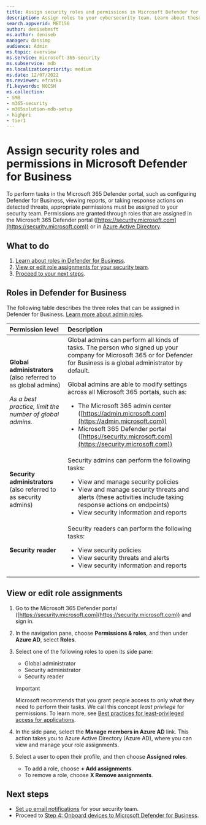 ```yaml
---
title: Assign security roles and permissions in Microsoft Defender for Business
description: Assign roles to your cybersecurity team. Learn about these roles and permissions in Defender for Business.
search.appverid: MET150
author: denisebmsft
ms.author: deniseb
manager: dansimp 
audience: Admin
ms.topic: overview
ms.service: microsoft-365-security
ms.subservice: mdb
ms.localizationpriority: medium
ms.date: 12/07/2022
ms.reviewer: efratka
f1.keywords: NOCSH 
ms.collection: 
- SMB
- m365-security
- m365solution-mdb-setup
- highpri
- tier1
---
```


# Assign security roles and permissions in Microsoft Defender for Business

To perform tasks in the Microsoft 365 Defender portal, such as configuring Defender for Business, viewing reports, or taking response actions on detected threats, appropriate permissions must be assigned to your security team. Permissions are granted through roles that are assigned in the Microsoft 365 Defender portal ([https://security.microsoft.com](https://security.microsoft.com)) or in [Azure Active Directory](/azure/active-directory/roles/manage-roles-portal). 

## What to do

1. [Learn about roles in Defender for Business](#roles-in-defender-for-business).
2. [View or edit role assignments for your security team](#view-or-edit-role-assignments).
3. [Proceed to your next steps](#next-steps).


## Roles in Defender for Business

The following table describes the three roles that can be assigned in Defender for Business. [Learn more about admin roles](../../admin/add-users/about-admin-roles.md).

| Permission level | Description |
|:---|:---|
| **Global administrators** (also referred to as global admins) <p> *As a best practice, limit the number of global admins.* | Global admins can perform all kinds of tasks. The person who signed up your company for Microsoft 365 or for Defender for Business is a global administrator by default. <p> Global admins are able to modify settings across all Microsoft 365 portals, such as: <ul><li>The Microsoft 365 admin center ([https://admin.microsoft.com](https://admin.microsoft.com))</li><li>Microsoft 365 Defender portal ([https://security.microsoft.com](https://security.microsoft.com))</li></ul> |
| **Security administrators** (also referred to as security admins) | Security admins can perform the following tasks: <ul><li>View and manage security policies</li><li>View and manage security threats and alerts (these activities include taking response actions on endpoints)</li><li>View security information and reports</li></ul> |
| **Security reader** | Security readers can perform the following tasks:<ul><li>View security policies</li><li>View security threats and alerts</li><li>View security information and reports</li></ul>  |

## View or edit role assignments

1. Go to the Microsoft 365 Defender portal ([https://security.microsoft.com](https://security.microsoft.com)) and sign in.

2. In the navigation pane, choose **Permissions & roles**, and then under **Azure AD**, select **Roles**.

3. Select one of the following roles to open its side pane:

   - Global administrator
   - Security administrator
   - Security reader

   > [!IMPORTANT]
   > Microsoft recommends that you grant people access to only what they need to perform their tasks. We call this concept *least privilege* for permissions. To learn more, see [Best practices for least-privileged access for applications](/azure/active-directory/develop/secure-least-privileged-access). 

4. In the side pane, select the **Manage members in Azure AD** link. This action takes you to Azure Active Directory (Azure AD), where you can view and manage your role assignments.

5. Select a user to open their profile, and then choose **Assigned roles**.

   - To add a role, choose **+ Add assignments**.
   - To remove a role, choose **X Remove assignments**. 

## Next steps

- [Set up email notifications](mdb-email-notifications.md) for your security team.
- Proceed to [Step 4: Onboard devices to Microsoft Defender for Business](mdb-onboard-devices.md). 
